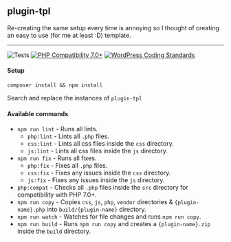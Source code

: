 ## plugin-tpl

Re-creating the same setup every time is annoying so I thought of creating an easy to use (for me at least :D) template.

---

![Tests](https://github.com/mrxkon/plugin-tpl/workflows/Main_Checks/badge.svg)
[![PHP Compatibility 7.0+](https://img.shields.io/badge/PHP%20Compatibility-7.0+-8892BF)](https://github.com/PHPCompatibility/PHPCompatibility)
[![WordPress Coding Standards](https://img.shields.io/badge/WordPress%20Coding%20Standards-latest-blue)](https://github.com/WordPress/WordPress-Coding-Standards)

#### Setup

`composer install && npm install`

Search and replace the instances of `plugin-tpl`

#### Available commands
- `npm run lint` - Runs all lints.
	- `php:lint` - Lints all `.php` files.
	- `css:lint` - Lints all css files inside the `css` directory.
	- `js:lint` - Lints all css files inside the `js` directory.
- `npm run fix` - Runs all fixes.
	- `php:fix`  - Fixes all `.php` files.
	- `css:fix` - Fixes any issues inside the `css` directory.
	- `js:fix` - Fixes any issues inside the `js` directory.
- `php:compat` - Checks all `.php` files inside the `src` directory for compatibility with PHP 7.0+.
- `npm run copy` - Copies `css`, `js`, `php`, `vendor` directories & `{plugin-name}.php` into `build/{plugin-name}` directory.
- `npm run watch` - Watches for file changes and runs `npm run copy`.
- `npm run build` - Runs `npm run copy` and creates a `{plugin-name}.zip` inside the `build` directory.
